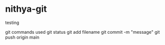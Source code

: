 # nithya-git
testing

git commands used
git status
git add filename
git commit -m "message"
git push origin main